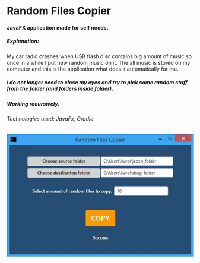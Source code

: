 # Random Files Copier

#### JavaFX application made for self needs.

##### Explanation:
My car radio crashes when USB flash disc contains big amount of music so once in a while I put new random music on it.
The all music is stored on my computer and this is the application what does it automatically for me. 
##### I do not longer need to close my eyes and try to pick some random stuff from the folder (and folders inside folder). 
##### Working recursively.

###### Technologies used: JavaFx, Gradle

![application_screen](application.jpg "Application screen")
